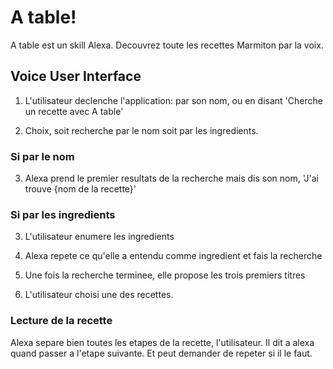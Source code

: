 # A table!

A table est un skill Alexa. Decouvrez toute les recettes Marmiton par la voix.

## Voice User Interface

1) L'utilisateur declenche l'application: par son nom, ou en disant 'Cherche un recette avec A table'

2) Choix, soit recherche par le nom soit par les ingredients.

### Si par le nom

3) Alexa prend le premier resultats de la recherche mais dis son nom, 'J'ai trouve {nom de la recette}'

### Si par les ingredients

3) L'utilisateur enumere les ingredients

4) Alexa repete ce qu'elle a entendu comme ingredient et fais la recherche

5) Une fois la recherche terminee, elle propose les trois premiers titres

6) L'utilisateur choisi une des recettes.

### Lecture de la recette

Alexa separe bien toutes les etapes de la recette, l'utilisateur.
Il dit a alexa quand passer a l'etape suivante.
Et peut demander de repeter si il le faut.